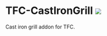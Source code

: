 # TFC-CastIronGrill [![](https://cf.way2muchnoise.eu/title/694279.svg)](https://www.curseforge.com/minecraft/mc-mods/tfc-cast-iron-grill)
 Cast iron grill addon for TFC.
